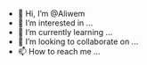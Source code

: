- 👋 Hi, I’m @Aliwem
- 👀 I’m interested in ...
- 🌱 I’m currently learning ...
- 💞️ I’m looking to collaborate on ...
- 📫 How to reach me ...

<!---
Aliwem/Aliwem is a ✨ special ✨ repository because its `README.md` (this file) appears on your GitHub profile.
You can click the Preview link to take a look at your changes.
--->
